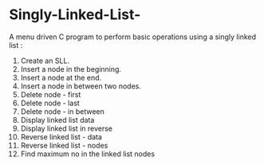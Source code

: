 # Singly-Linked-List-

A menu driven C program to perform basic operations using a singly linked list :
1. Create an SLL.
2. Insert a node in the beginning.
3. Insert a node at the end.
4. Insert a node in between two nodes.
5. Delete node - first
6. Delete node - last
7. Delete node - in between
8. Display linked list data
9. Display linked list in reverse
10. Reverse linked list - data
11. Reverse linked list - nodes
12. Find maximum no in the linked list nodes
